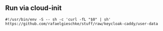 ## Run via cloud-init

```
#!/usr/bin/env -S -- sh -c 'curl -fL "$0" | sh' https://github.com/rafaelgieschke/stuff/raw/keycloak-caddy/user-data
```

